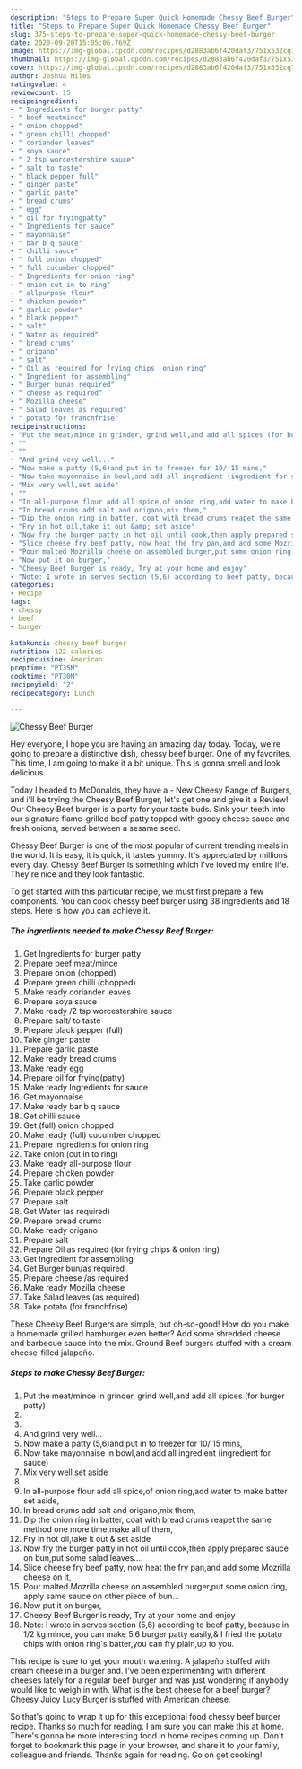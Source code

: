 ```yaml
---
description: "Steps to Prepare Super Quick Homemade Chessy Beef Burger"
title: "Steps to Prepare Super Quick Homemade Chessy Beef Burger"
slug: 375-steps-to-prepare-super-quick-homemade-chessy-beef-burger
date: 2020-09-20T15:05:06.769Z
image: https://img-global.cpcdn.com/recipes/d2883ab6f420daf3/751x532cq70/chessy-beef-burger-recipe-main-photo.jpg
thumbnail: https://img-global.cpcdn.com/recipes/d2883ab6f420daf3/751x532cq70/chessy-beef-burger-recipe-main-photo.jpg
cover: https://img-global.cpcdn.com/recipes/d2883ab6f420daf3/751x532cq70/chessy-beef-burger-recipe-main-photo.jpg
author: Joshua Miles
ratingvalue: 4
reviewcount: 15
recipeingredient:
- " Ingredients for burger patty"
- " beef meatmince"
- " onion chopped"
- " green chilli chopped"
- " coriander leaves"
- " soya sauce"
- " 2 tsp worcestershire sauce"
- " salt to taste"
- " black pepper full"
- " ginger paste"
- " garlic paste"
- " bread crums"
- " egg"
- " oil for fryingpatty"
- " Ingredients for sauce"
- " mayonnaise"
- " bar b q sauce"
- " chilli sauce"
- " full onion chopped"
- " full cucumber chopped"
- " Ingredients for onion ring"
- " onion cut in to ring"
- " allpurpose flour"
- " chicken powder"
- " garlic powder"
- " black pepper"
- " salt"
- " Water as required"
- " bread crums"
- " origano"
- " salt"
- " Oil as required for frying chips  onion ring"
- " Ingredient for assembling"
- " Burger bunas required"
- " cheese as required"
- " Mozilla cheese"
- " Salad leaves as required"
- " potato for franchfrise"
recipeinstructions:
- "Put the meat/mince in grinder, grind well,and add all spices (for burger patty)"
- ""
- ""
- "And grind very well..."
- "Now make a patty (5,6)and put in to freezer for 10/ 15 mins,"
- "Now take mayonnaise in bowl,and add all ingredient (ingredient for sauce)"
- "Mix very well,set aside"
- ""
- "In all-purpose flour add all spice,of onion ring,add water to make batter set aside,"
- "In bread crums add salt and origano,mix them,"
- "Dip the onion ring in batter, coat with bread crums reapet the same method one more time,make all of them,"
- "Fry in hot oil,take it out &amp; set aside"
- "Now fry the burger patty in hot oil until cook,then apply prepared sauce on bun,put some salad leaves...."
- "Slice cheese fry beef patty, now heat the fry pan,and add some Mozrilla cheese on it,"
- "Pour malted Mozrilla cheese on assembled burger,put some onion ring, apply same sauce on other piece of bun..."
- "Now put it on burger,"
- "Cheesy Beef Burger is ready, Try at your home and enjoy"
- "Note: I wrote in serves section (5,6) according to beef patty, because in 1/2 kg mince, you can make 5,6 burger patty easily,&amp; I fried the potato chips with onion ring&#39;s batter,you can fry plain,up to you."
categories:
- Recipe
tags:
- chessy
- beef
- burger

katakunci: chessy beef burger 
nutrition: 122 calories
recipecuisine: American
preptime: "PT35M"
cooktime: "PT30M"
recipeyield: "2"
recipecategory: Lunch

---
```



![Chessy Beef Burger](https://img-global.cpcdn.com/recipes/d2883ab6f420daf3/751x532cq70/chessy-beef-burger-recipe-main-photo.jpg)

Hey everyone, I hope you are having an amazing day today. Today, we're going to prepare a distinctive dish, chessy beef burger. One of my favorites. This time, I am going to make it a bit unique. This is gonna smell and look delicious.

Today I headed to McDonalds, they have a - New Cheesy Range of Burgers, and i&#39;ll be trying the Cheesy Beef Burger, let&#39;s get one and give it a Review! Our Cheesy Beef burger is a party for your taste buds. Sink your teeth into our signature flame-grilled beef patty topped with gooey cheese sauce and fresh onions, served between a sesame seed.

Chessy Beef Burger is one of the most popular of current trending meals in the world. It is easy, it is quick, it tastes yummy. It's appreciated by millions every day. Chessy Beef Burger is something which I've loved my entire life. They're nice and they look fantastic.


To get started with this particular recipe, we must first prepare a few components. You can cook chessy beef burger using 38 ingredients and 18 steps. Here is how you can achieve it.

<!--inarticleads1-->

##### The ingredients needed to make Chessy Beef Burger:

1. Get  Ingredients for burger patty
1. Prepare  beef meat/mince
1. Prepare  onion (chopped)
1. Prepare  green chilli (chopped)
1. Make ready  coriander leaves
1. Prepare  soya sauce
1. Make ready  /2 tsp worcestershire sauce
1. Prepare  salt/ to taste
1. Prepare  black pepper (full)
1. Take  ginger paste
1. Prepare  garlic paste
1. Make ready  bread crums
1. Make ready  egg
1. Prepare  oil for frying(patty)
1. Make ready  Ingredients for sauce
1. Get  mayonnaise
1. Make ready  bar b q sauce
1. Get  chilli sauce
1. Get  (full) onion chopped
1. Make ready  (full) cucumber chopped
1. Prepare  Ingredients for onion ring
1. Take  onion (cut in to ring)
1. Make ready  all-purpose flour
1. Prepare  chicken powder
1. Take  garlic powder
1. Prepare  black pepper
1. Prepare  salt
1. Get  Water (as required)
1. Prepare  bread crums
1. Make ready  origano
1. Prepare  salt
1. Prepare  Oil as required (for frying chips &amp; onion ring)
1. Get  Ingredient for assembling
1. Get  Burger bun/as required
1. Prepare  cheese /as required
1. Make ready  Mozilla cheese
1. Take  Salad leaves (as required)
1. Take  potato (for franchfrise)


These Cheesy Beef Burgers are simple, but oh-so-good! How do you make a homemade grilled hamburger even better? Add some shredded cheese and barbecue sauce into the mix. Ground Beef burgers stuffed with a cream cheese-filled jalapeño. 

<!--inarticleads2-->

##### Steps to make Chessy Beef Burger:

1. Put the meat/mince in grinder, grind well,and add all spices (for burger patty)
1. 
1. 
1. And grind very well...
1. Now make a patty (5,6)and put in to freezer for 10/ 15 mins,
1. Now take mayonnaise in bowl,and add all ingredient (ingredient for sauce)
1. Mix very well,set aside
1. 
1. In all-purpose flour add all spice,of onion ring,add water to make batter set aside,
1. In bread crums add salt and origano,mix them,
1. Dip the onion ring in batter, coat with bread crums reapet the same method one more time,make all of them,
1. Fry in hot oil,take it out &amp; set aside
1. Now fry the burger patty in hot oil until cook,then apply prepared sauce on bun,put some salad leaves....
1. Slice cheese fry beef patty, now heat the fry pan,and add some Mozrilla cheese on it,
1. Pour malted Mozrilla cheese on assembled burger,put some onion ring, apply same sauce on other piece of bun...
1. Now put it on burger,
1. Cheesy Beef Burger is ready, Try at your home and enjoy
1. Note: I wrote in serves section (5,6) according to beef patty, because in 1/2 kg mince, you can make 5,6 burger patty easily,&amp; I fried the potato chips with onion ring&#39;s batter,you can fry plain,up to you.


This recipe is sure to get your mouth watering. A jalapeño stuffed with cream cheese in a burger and. I&#39;ve been experimenting with different cheeses lately for a regular beef burger and was just wondering if anybody would like to weigh in with. What is the best cheese for a beef burger? Cheesy Juicy Lucy Burger is stuffed with American cheese. 

So that's going to wrap it up for this exceptional food chessy beef burger recipe. Thanks so much for reading. I am sure you can make this at home. There's gonna be more interesting food in home recipes coming up. Don't forget to bookmark this page in your browser, and share it to your family, colleague and friends. Thanks again for reading. Go on get cooking!
